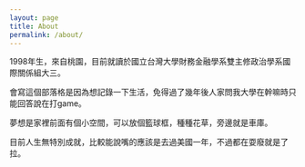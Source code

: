 ```yaml
---
layout: page
title: About
permalink: /about/
---
```


1998年生，來自桃園，目前就讀於國立台灣大學財務金融學系雙主修政治學系國際關係組大三。

會寫這個部落格是因為想記錄一下生活，免得過了幾年後人家問我大學在幹嘛時只能回答說在打game。

夢想是家裡前面有個小空間，可以放個籃球框，種種花草，旁邊就是車庫。

目前人生無特別成就，比較能說嘴的應該是去過美國一年，不過都在耍廢就是了拉。
